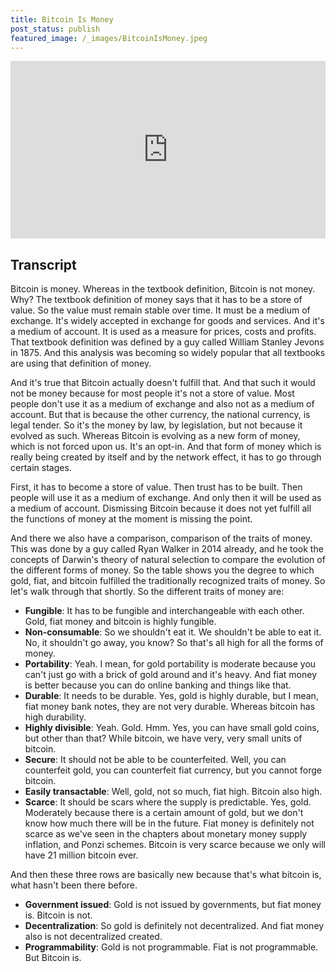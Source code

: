 ```yaml
---
title: Bitcoin Is Money
post_status: publish
featured_image: /_images/BitcoinIsMoney.jpeg
---
```


<div style="padding:56.25% 0 0 0;position:relative;"><iframe src="https://player.vimeo.com/video/847764562?badge=0&amp;autopause=0&amp;player_id=0&amp;app_id=58479" frameborder="0" allow="autoplay; fullscreen; picture-in-picture" allowfullscreen style="position:absolute;top:0;left:0;width:100%;height:100%;" title="035 Bitcoin Is Money"></iframe></div>

<div style="margin-bottom:30px;"></div>

## Transcript

Bitcoin is money. Whereas in the textbook definition, Bitcoin is not money. Why? The textbook definition of money says that it has to be a store of value. So the value must remain stable over time. It must be a medium of exchange. It's widely accepted in exchange for goods and services. And it's a medium of account. It is used as a measure for prices, costs and profits. That textbook definition was defined by a guy called William Stanley Jevons in 1875. And this analysis was becoming so widely popular that all textbooks are using that definition of money. 

And it's true that Bitcoin actually doesn't fulfill that. And that such it would not be money because for most people it's not a store of value. Most people don't use it as a medium of exchange and also not as a medium of account. But that is because the other currency, the national currency, is legal tender. So it's the money by law, by legislation, but not because it evolved as such. Whereas Bitcoin is evolving as a new form of money, which is not forced upon us. It's an opt-in. And that form of money which is really being created by itself and by the network effect, it has to go through certain stages. 

First, it has to become a store of value. Then trust has to be built. Then people will use it as a medium of exchange. And only then it will be used as a medium of account. Dismissing Bitcoin because it does not yet fulfill all the functions of money at the moment is missing the point. 

And there we also have a comparison, comparison of the traits of money. This was done by a guy called Ryan Walker in 2014 already, and he took the concepts of Darwin's theory of natural selection to compare the evolution of the different forms of money. So the table shows you the degree to which gold, fiat, and bitcoin fulfilled the traditionally recognized traits of money. So let's walk through that shortly. So the different traits of money are:
- **Fungible**: It has to be fungible and interchangeable with each other. Gold, fiat money and bitcoin is highly fungible.
- **Non-consumable**: So we shouldn't eat it. We shouldn't be able to eat it. No, it shouldn't go away, you know? So that's all high for all the forms of money.
- **Portability**: Yeah. I mean, for gold portability is moderate because you can't just go with a brick of gold around and it's heavy. And fiat money is better because you can do online banking and things like that.
- **Durable**: It needs to be durable. Yes, gold is highly durable, but I mean, fiat money bank notes, they are not very durable. Whereas bitcoin has high durability.
- **Highly divisible**: Yeah. Gold. Hmm. Yes, you can have small gold coins, but other than that? While bitcoin, we have very, very small units of bitcoin.
- **Secure**: It should not be able to be counterfeited. Well, you can counterfeit gold, you can counterfeit fiat currency, but you cannot forge bitcoin.
-  **Easily transactable**: Well, gold, not so much, fiat high. Bitcoin also high.
-  **Scarce**: It should be scars where the supply is predictable. Yes, gold. Moderately because there is a certain amount of gold, but we don't know how much there will be in the future. Fiat money is definitely not scarce as we've seen in the chapters about monetary money supply inflation, and Ponzi schemes. Bitcoin is very scarce because we only will have 21 million bitcoin ever.

And then these three rows are basically new because that's what bitcoin is, what hasn't been there before. 

- **Government issued**: Gold is not issued by governments, but fiat money is. Bitcoin is not.
- **Decentralization**: So gold is definitely not decentralized. And fiat money also is not decentralized created.
- **Programmability**: Gold is not programmable. Fiat is not programmable. But Bitcoin is.
